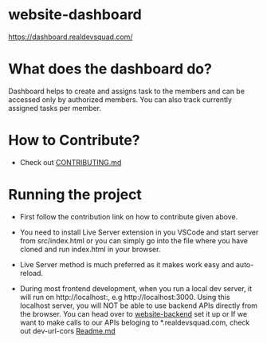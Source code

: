 # website-dashboard

https://dashboard.realdevsquad.com/

# What does the dashboard do?

Dashboard helps to create and assigns task to the members and can be accessed only by authorized members. You can also track currently assigned tasks per member.

# How to Contribute?

- Check out [CONTRIBUTING.md](https://github.com/Real-Dev-Squad/website-dashboard/blob/develop/CONTRIBUTING.md)

# Running the project

- First follow the contribution link on how to contribute given above.

- You need to install Live Server extension in you VSCode and start server from src/index.html or you can simply go into the file where you have cloned and run index.html in your browser.

- Live Server method is much preferred as it makes work easy and auto-reload.

- During most frontend development, when you run a local dev server, it will run on http://localhost:<some-port>, e.g http://localhost:3000. Using this localhost server, you will NOT be able to use backend APIs directly from the browser. You can head over to [website-backend](https://github.com/Real-Dev-Squad/website-backend) set it up or If we want to make calls to our APIs beloging to \*.realdevsquad.com, check out dev-url-cors [Readme.md](https://github.com/Real-Dev-Squad/docs/tree/main/docs/dev/https-dev-url-cors)
